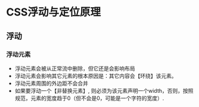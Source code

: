 # CSS浮动与定位原理

## 浮动

### 浮动元素

* 浮动元素会被从正常流中删除，但它还是会影响布局
* 浮动元素会影响其它元素的根本原因是：其它内容会【环绕】该元素。
* 浮动元素周围的外边距不会合并
* 如果要浮动一个【非替换元素】, 则必须为该元素声明一个width，否则，按照规范，元素的宽度趋于0（但不会是0，可能是一个字符的宽度）.
 
 